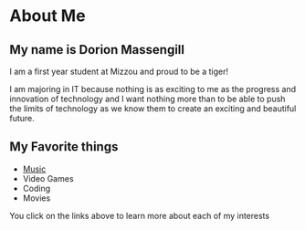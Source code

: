 # About Me

## My name is **Dorion Massengill**

I am a first year student at Mizzou and proud to be a tiger!

I am majoring in IT because nothing is as exciting to me as the progress and innovation of technology and I want nothing more than to be able to push the limits of technology as we know them to create an exciting and beautiful future.

## My Favorite things

* [Music](https://github.com/Dorion-M/README.md/blob/main/Music.md)
* Video Games
* Coding
* Movies

You click on the links above to learn more about each of my interests
